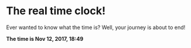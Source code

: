 # The real time clock!

Ever wanted to know what the time is? Well, your journey is about to end!

**The time is Nov 12, 2017, 18:49**